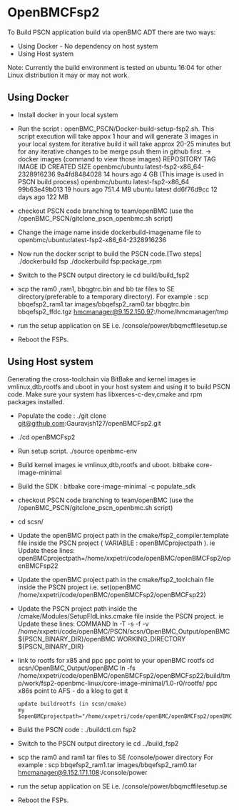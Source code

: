 # OpenBMCFsp2 #

 To Build PSCN application build via openBMC ADT there are two ways:
   - Using Docker - No dependency on host system  
   - Using Host system
   
   Note: Currently the build environment is tested on ubuntu 16:04 for other Linux distribution it may or may not work.
   
## Using Docker ##   
   - Install docker in your local system
   - Run the script :  openBMC_PSCN/Docker-build-setup-fsp2.sh.
     This script execution will take appox 1 hour and will generate 3 images in your local system.for iterative build it will take approx 20-25 minutes but for any iterative changes to be  merge psuh them in github first.
     -> docker images (command to view those images) 
          REPOSITORY          	TAG                           	IMAGE ID          CREATED         SIZE
		openbmc/ubuntu       latest-fsp2-x86_64-2328916236   	9a4fd8484028      14 hours ago    4 GB       (This image is used in PSCN build process)
		openbmc/ubuntu       latest-fsp2-x86_64              	99b63e49b013      19 hours ago    751.4 MB
		ubuntu             	 latest                          	dd6f76d9cc        12 days ago     122 MB

   - checkout PSCN code branching to team/openBMC (use the /openBMC_PSCN/gitclone_pscn_openbmc.sh script)

   - Change the image name inside dockerbuild-imagename file to openbmc/ubuntu:latest-fsp2-x86_64-2328916236   

   - Now run the docker script to build the PSCN code.[Two steps]
         ./dockerbuild fsp 
         ./dockerbuild fsp:package_rpm 


   - Switch to the PSCN output directory ie cd build/build_fsp2
   
   - scp the ram0 ,ram1, bbqgtrc.bin and bb tar files to SE directory(preferable to a temporary directory). 
  	 For example : scp bbqefsp2_ram1.tar images/bbqefsp2_ram0.tar bbqgtrc.bin bbqefsp2_ffdc.tgz hmcmanager@9.152.150.97:/home/hmcmanager/tmp
  		 
   - run the setup application on SE i.e. /console/power/bbqmcffilesetup.se
   
   - Reboot the FSPs.

   
## Using Host system ##

  Generating the cross-toolchain via BitBake and kernel images ie vmlinux,dtb,rootfs and uboot in your host system and using it to build PSCN code. 
  Make sure your system has libxerces-c-dev,cmake and rpm packages installed.

  - Populate the code : ./git clone git@github.com:Gauravjsh127/openBMCFsp2.git

  - ./cd openBMCFsp2
    
  - Run setup script.
      ./source openbmc-env 

  - Build kernel images ie vmlinux,dtb,rootfs and uboot.
        bitbake core-image-minimal 
  
  - Build the SDK :    bitbake core-image-minimal -c populate_sdk 
   	 
  - checkout PSCN code branching to team/openBMC (use the /openBMC_PSCN/gitclone_pscn_openbmc.sh script)
	
  - cd scsn/
             
  - Update the openBMC project path in the cmake/fsp2_compiler.template file inside the PSCN project ( VARIABLE : openBMCprojectpath ).
      ie Update these lines: openBMCprojectpath=/home/xxpetri/code/openBMC/openBMCFsp2/openBMCFsp22
    
  - Update the openBMC project path in the cmake/fsp2_toolchain file inside the PSCN project
		 i.e. set(openBMC /home/xxpetri/code/openBMC/openBMCFsp2/openBMCFsp22)

  - Update the  PSCN project path inside the /cmake/Modules/SetupFldLinks.cmake file inside the PSCN project. 
      ie Update these lines:
      COMMAND ln -T -s -f -v /home/xxpetri/code/openBMC/PSCN/scsn/OpenBMC_Output/openBMC ${PSCN_BINARY_DIR}/openBMC WORKING_DIRECTORY ${PSCN_BINARY_DIR}
      
  - link to rootfs for x85 and ppc
		ppc point to your openBMC rootfs
			cd scsn/OpenBMC_Output/openBMC
			ln -fs /home/xxpetri/code/openBMC/openBMCFsp2/openBMCFsp22/build/tmp/work/fsp2-openbmc-linux/core-image-minimal/1.0-r0/rootfs/ ppc
		x86s point to AFS - do a klog to get it 

		update buildrootfs (in scsn/cmake)
		my $openBMCprojectpath="/home/xxpetri/code/openBMC/openBMCFsp2/openBMCFsp22/";
  
  - Build the PSCN code : ./buildctl.cm fsp2
 
  - Switch to the PSCN output directory ie cd ../build_fsp2
   
  - scp the ram0 and ram1 tar files to SE /console/power directory
  	 For example :  scp bbqefsp2_ram1.tar images/bbqefsp2_ram0.tar hmcmanager@9.152.171.108:/console/power
  		 
  - run the setup application on SE i.e. /console/power/bbqmcffilesetup.se
   
  - Reboot the FSPs.
  
   

   
   
    
     





